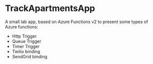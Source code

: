 # TrackApartmentsApp

A small lab app, based on Azure Functions v2 to present some types of Azure functions:

  - Http Trigger
  - Queue Trigger
  - Timer Trigger
  - Twilio binding
  - SendGrid binding
  
